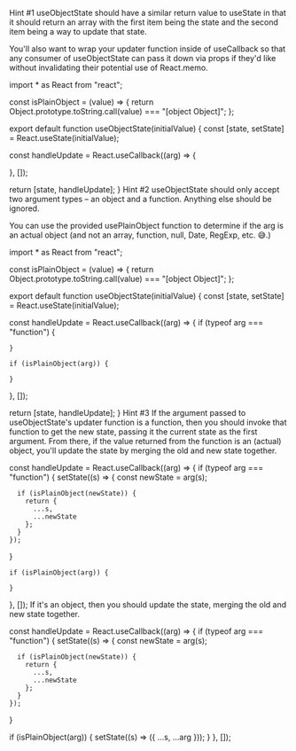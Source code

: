 Hint #1
useObjectState should have a similar return value to useState in that it should return an array with the first item being the state and the second item being a way to update that state.

You'll also want to wrap your updater function inside of useCallback so that any consumer of useObjectState can pass it down via props if they'd like without invalidating their potential use of React.memo.

import * as React from "react";

const isPlainObject = (value) => {
  return Object.prototype.toString.call(value) === "[object Object]";
};

export default function useObjectState(initialValue) {
  const [state, setState] = React.useState(initialValue);

  const handleUpdate = React.useCallback((arg) => {
    
  }, []);

  return [state, handleUpdate];
}
Hint #2
useObjectState should only accept two argument types – an object and a function. Anything else should be ignored.

You can use the provided usePlainObject function to determine if the arg is an actual object (and not an array, function, null, Date, RegExp, etc. 😅.)

import * as React from "react";

const isPlainObject = (value) => {
  return Object.prototype.toString.call(value) === "[object Object]";
};

export default function useObjectState(initialValue) {
  const [state, setState] = React.useState(initialValue);

  const handleUpdate = React.useCallback((arg) => {
    if (typeof arg === "function") {

    }

    if (isPlainObject(arg)) {

    }
  }, []);

  return [state, handleUpdate];
}
Hint #3
If the argument passed to useObjectState's updater function is a function, then you should invoke that function to get the new state, passing it the current state as the first argument. From there, if the value returned from the function is an (actual) object, you'll update the state by merging the old and new state together.

const handleUpdate = React.useCallback((arg) => {
  if (typeof arg === "function") {
    setState((s) => {
      const newState = arg(s);

      if (isPlainObject(newState)) {
        return {
          ...s,
          ...newState
        };
      }
    });
  }

    if (isPlainObject(arg)) {

    }
}, []);
If it's an object, then you should update the state, merging the old and new state together.

const handleUpdate = React.useCallback((arg) => {
  if (typeof arg === "function") {
    setState((s) => {
      const newState = arg(s);

      if (isPlainObject(newState)) {
        return {
          ...s,
          ...newState
        };
      }
    });
  }

  if (isPlainObject(arg)) {
    setState((s) => ({
      ...s,
      ...arg
    }));
  }
}, []);